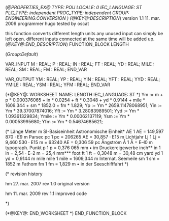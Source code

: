(*@PROPERTIES_EX@
TYPE: POU
LOCALE: 0
IEC_LANGUAGE: ST
PLC_TYPE: independent
PROC_TYPE: independent
GROUP: ENGINEERING.CONVERSION
*)
(*@KEY@:DESCRIPTION*)
version 1.1	11. mar. 2009
programmer 	hugo
tested by	oscat

this function converts different length units
any unused input can simply be left open.
different inputs connected at the same time will be added up.
(*@KEY@:END_DESCRIPTION*)
FUNCTION_BLOCK LENGTH

(*Group:Default*)


VAR_INPUT
	M :	REAL;
	P :	REAL;
	IN :	REAL;
	FT :	REAL;
	YD :	REAL;
	MILE :	REAL;
	SM :	REAL;
	FM :	REAL;
END_VAR


VAR_OUTPUT
	YM :	REAL;
	YP :	REAL;
	YIN :	REAL;
	YFT :	REAL;
	YYD :	REAL;
	YMILE :	REAL;
	YSM :	REAL;
	YFM :	REAL;
END_VAR


(*@KEY@: WORKSHEET
NAME: LENGTH
IEC_LANGUAGE: ST
*)
Ym :=	m
		+ p * 0.000376065
		+ in * 0.0254
		+ ft * 0.3048
		+ yd * 0.9144
		+ mile * 1609.344
		+ sm * 1852.0
		+ fm * 1.829;
Yp := Ym * 2659.11478068951;
Yin := Ym * 39.37007874016;
Yft := Ym * 3.28083989501;
Yyd := Ym * 1.09361329834;
Ymile := Ym * 0.00062137119;
Ysm := Ym * 0.00053995680;
Yfm := Ym * 0.54674685621;

(*
Länge Meter m SI-Basiseinheit
Astronomische Einheit* AE 1 AE = 149,597 870 · E9 m
Parsec pc 1 pc = 206265 AE = 30,857 · E15 m
Lichtjahr Lj 1 Lj = 9,460 530 · E15 m = 63240 AE = 0,306 59 pc
Ångström Å 1 Å = E–l0 m
typograph. Punkt p 1 p = 0,376 065 mm • im Druckereigewerbe
inch** in 1 in = 2,54 · E–2 m = 25,4 mm***
foot ft 1 ft = 0,3048 m = 30,48 cm
yard yd 1 yd = 0,9144 m
mile mile 1 mile = 1609,344 m
Internat. Seemeile sm 1 sm = 1852 m
Fathom fm 1 fm = 1,829 m • in der Seeschifffahrt
*)

(* revision history

hm	27. mar. 2007	rev 1.0
	original version

hm	11. mar. 2009	rev 1.1
	improved code

*)

(*@KEY@: END_WORKSHEET *)
END_FUNCTION_BLOCK
